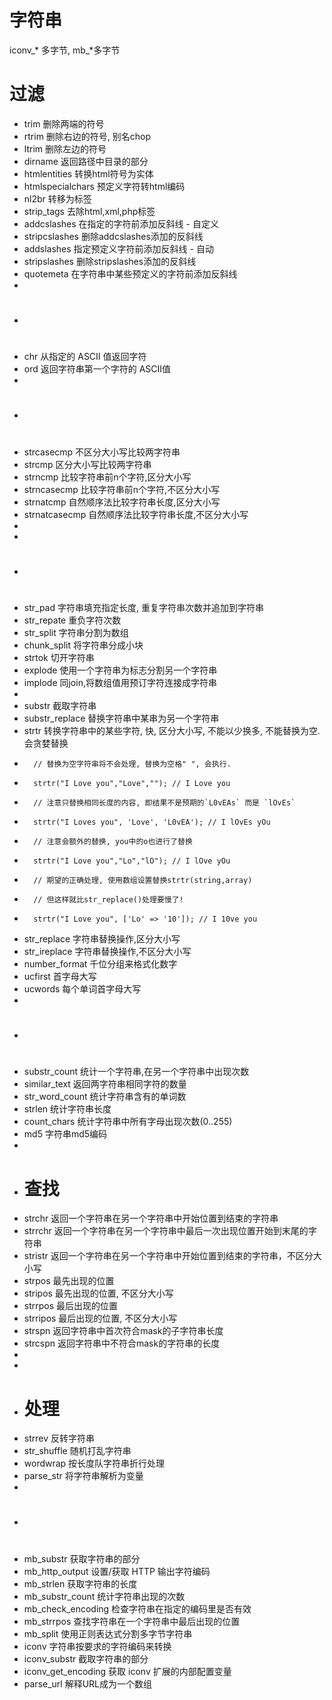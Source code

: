 字符串
===

iconv_* 多字节, mb_*多字节

# 过滤
 * trim 删除两端的符号
 * rtrim 删除右边的符号, 别名chop 
 * ltrim 删除左边的符号
 * dirname 返回路径中目录的部分
 * htmlentities 转换html符号为实体
 * htmlspecialchars 预定义字符转html编码
 * nl2br 转移为标签
 * strip_tags 去除html,xml,php标签
 * addcslashes 在指定的字符前添加反斜线 - 自定义
 * stripcslashes 删除addcslashes添加的反斜线
 * addslashes 指定预定义字符前添加反斜线 - 自动
 * stripslashes 删除stripslashes添加的反斜线
 * quotemeta 在字符串中某些预定义的字符前添加反斜线
 * 
 * # 
 * chr 从指定的 ASCII 值返回字符
 * ord 返回字符串第一个字符的 ASCII值
 * 
 * #
 * strcasecmp 不区分大小写比较两字符串
 * strcmp 区分大小写比较两字符串
 * strncmp 比较字符串前n个字符,区分大小写
 * strncasecmp 比较字符串前n个字符,不区分大小写
 * strnatcmp 自然顺序法比较字符串长度,区分大小写
 * strnatcasecmp 自然顺序法比较字符串长度,不区分大小写
 * 
 * 
 * # 
 * str_pad 字符串填充指定长度, 重复字符串次数并追加到字符串
 * str_repate 重负字符次数
 * str_split 字符串分割为数组
 * chunk_split 将字符串分成小块
 * strtok 切开字符串
 * explode 使用一个字符串为标志分割另一个字符串
 * implode 同join,将数组值用预订字符连接成字符串
 * 
 * substr 截取字符串
 * substr_replace 替换字符串中某串为另一个字符串
 * strtr 转换字符串中的某些字符, 快, 区分大小写, 不能以少换多, 不能替换为空. 会贪婪替换
 *       // 替换为空字符串将不会处理, 替换为空格" ", 会执行.
 *       strtr("I Love you","Love",""); // I Love you
 *       // 注意只替换相同长度的内容, 即结果不是预期的`L0vEAs` 而是 `lOvEs`
 *       strtr("I Loves you", 'Love', 'L0vEA'); // I lOvEs yOu
 *       // 注意会额外的替换, you中的o也进行了替换
 *       strtr("I Love you","Lo","lO"); // I lOve yOu
 *       // 期望的正确处理, 使用数组设置替换strtr(string,array)
 *       // 但这样就比str_replace()处理要慢了!
 *       strtr("I Love you", ['Lo' => '10']); // I 10ve you
 * str_replace 字符串替换操作,区分大小写
 * str_ireplace 字符串替换操作,不区分大小写
 * number_format 千位分组来格式化数字
 * ucfirst 首字母大写
 * ucwords 每个单词首字母大写
 * 
 * # 
 * substr_count 统计一个字符串,在另一个字符串中出现次数
 * similar_text 返回两字符串相同字符的数量
 * str_word_count 统计字符串含有的单词数
 * strlen 统计字符串长度
 * count_chars 统计字符串中所有字母出现次数(0..255)
 * md5 字符串md5编码
 * 
 * # 查找
 * strchr 返回一个字符串在另一个字符串中开始位置到结束的字符串
 * strrchr 返回一个字符串在另一个字符串中最后一次出现位置开始到末尾的字符串
 * stristr 返回一个字符串在另一个字符串中开始位置到结束的字符串，不区分大小写
 * strpos 最先出现的位置
 * stripos 最先出现的位置, 不区分大小写
 * strrpos 最后出现的位置
 * strripos 最后出现的位置, 不区分大小写
 * strspn 返回字符串中首次符合mask的子字符串长度
 * strcspn 返回字符串中不符合mask的字符串的长度
 * 
 * 
 * # 处理
 * strrev 反转字符串
 * str_shuffle 随机打乱字符串
 * wordwrap 按长度队字符串折行处理
 * parse_str 将字符串解析为变量
 * 
 * #
 * mb_substr 获取字符串的部分
 * mb_http_output 设置/获取 HTTP 输出字符编码
 * mb_strlen 获取字符串的长度
 * mb_substr_count 统计字符串出现的次数
 * mb_check_encoding 检查字符串在指定的编码里是否有效
 * mb_strrpos 查找字符串在一个字符串中最后出现的位置
 * mb_split 使用正则表达式分割多字节字符串
 * iconv 字符串按要求的字符编码来转换
 * iconv_substr 截取字符串的部分
 * iconv_get_encoding 获取 iconv 扩展的内部配置变量
 * parse_url 解释URL成为一个数组	